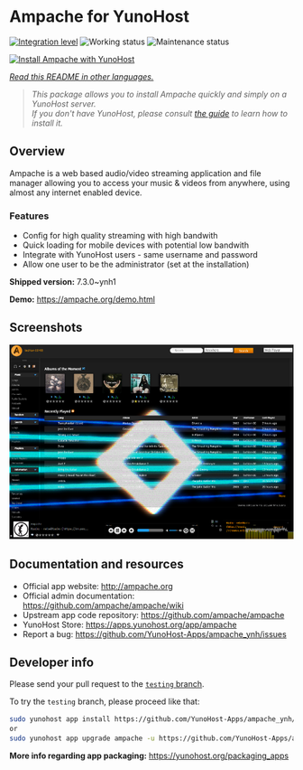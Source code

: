 <!--
N.B.: This README was automatically generated by <https://github.com/YunoHost/apps/tree/master/tools/readme_generator>
It shall NOT be edited by hand.
-->

# Ampache for YunoHost

[![Integration level](https://apps.yunohost.org/badge/integration/ampache)](https://ci-apps.yunohost.org/ci/apps/ampache/)
![Working status](https://apps.yunohost.org/badge/state/ampache)
![Maintenance status](https://apps.yunohost.org/badge/maintained/ampache)

[![Install Ampache with YunoHost](https://install-app.yunohost.org/install-with-yunohost.svg)](https://install-app.yunohost.org/?app=ampache)

*[Read this README in other languages.](./ALL_README.md)*

> *This package allows you to install Ampache quickly and simply on a YunoHost server.*  
> *If you don't have YunoHost, please consult [the guide](https://yunohost.org/install) to learn how to install it.*

## Overview

Ampache is a web based audio/video streaming application and file manager allowing you to access your music & videos from anywhere, using almost any internet enabled device.

### Features

 * Config for high quality streaming with high bandwith
 * Quick loading for mobile devices with potential low bandwith
 * Integrate with YunoHost users - same username and password
 * Allow one user to be the administrator (set at the installation)

**Shipped version:** 7.3.0~ynh1

**Demo:** <https://ampache.org/demo.html>

## Screenshots

![Screenshot of Ampache](./doc/screenshots/visualizer.png)

## Documentation and resources

- Official app website: <http://ampache.org>
- Official admin documentation: <https://github.com/ampache/ampache/wiki>
- Upstream app code repository: <https://github.com/ampache/ampache>
- YunoHost Store: <https://apps.yunohost.org/app/ampache>
- Report a bug: <https://github.com/YunoHost-Apps/ampache_ynh/issues>

## Developer info

Please send your pull request to the [`testing` branch](https://github.com/YunoHost-Apps/ampache_ynh/tree/testing).

To try the `testing` branch, please proceed like that:

```bash
sudo yunohost app install https://github.com/YunoHost-Apps/ampache_ynh/tree/testing --debug
or
sudo yunohost app upgrade ampache -u https://github.com/YunoHost-Apps/ampache_ynh/tree/testing --debug
```

**More info regarding app packaging:** <https://yunohost.org/packaging_apps>
